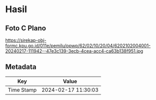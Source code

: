 # Hasil

## Foto C Plano

https://sirekap-obj-formc.kpu.go.id/011e/pemilu/ppwp/62/02/10/20/04/6202102004001-20240217-111942--47e3c139-3ecb-4cea-acc4-ca63b138f951.jpg


## Metadata

| Key        | Value               |
| ---------- | ------------------- |
| Time Stamp | 2024-02-17 11:30:03 |



